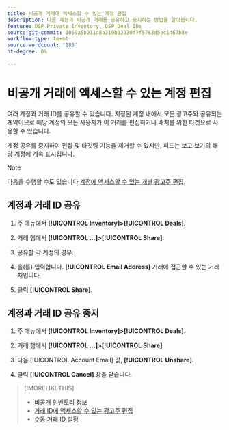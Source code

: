 ```yaml
---
title: 비공개 거래에 액세스할 수 있는 계정 편집
description: 다른 계정과 비공개 거래를 공유하고 중지하는 방법을 알아봅니다.
feature: DSP Private Inventory, DSP Deal IDs
source-git-commit: 3059a5b211a8a219b02930f7f5763d5ec1467b8e
workflow-type: tm+mt
source-wordcount: '183'
ht-degree: 0%

---
```


# 비공개 거래에 액세스할 수 있는 계정 편집

여러 계정과 거래 ID를 공유할 수 있습니다. 지정된 계정 내에서 모든 광고주와 공유되는 계약이므로 해당 계정의 모든 사용자가 이 거래를 편집하거나 배치를 위한 타겟으로 사용할 수 있습니다.

계정 공유를 중지하여 편집 및 타깃팅 기능을 제거할 수 있지만, 피드는 보고 보기의 해당 계정에 계속 표시됩니다.

>[!NOTE]
>
> 다음을 수행할 수도 있습니다 [계정에 액세스할 수 있는 개별 광고주 편집](deal-id-edit-advertisers.md).

## 계정과 거래 ID 공유

1. 주 메뉴에서 **[!UICONTROL Inventory]>[!UICONTROL Deals]**.

1. 거래 행에서 **[!UICONTROL ...]>[!UICONTROL Share]**.

1. 공유할 각 계정의 경우:

1. 을(를) 입력합니다. **[!UICONTROL Email Address]** 거래에 접근할 수 있는 거래처입니다

1. 클릭 **[!UICONTROL Share]**.

## 계정과 거래 ID 공유 중지

1. 주 메뉴에서 **[!UICONTROL Inventory]>[!UICONTROL Deals]**.

1. 거래 행에서 **[!UICONTROL ...]>[!UICONTROL Share]**.

1. 다음 [!UICONTROL Account Email] 값, **[!UICONTROL Unshare].**

1. 클릭 **[!UICONTROL Cancel]** 창을 닫습니다.

>[!MORELIKETHIS]
>
>* [비공개 인벤토리 정보](private-inventory-about.md)
>* [거래 ID에 액세스할 수 있는 광고주 편집](/help/dsp/inventory/deal-id-edit-advertisers.md)
>* [수동 거래 ID 설정](deal-id-settings.md)

